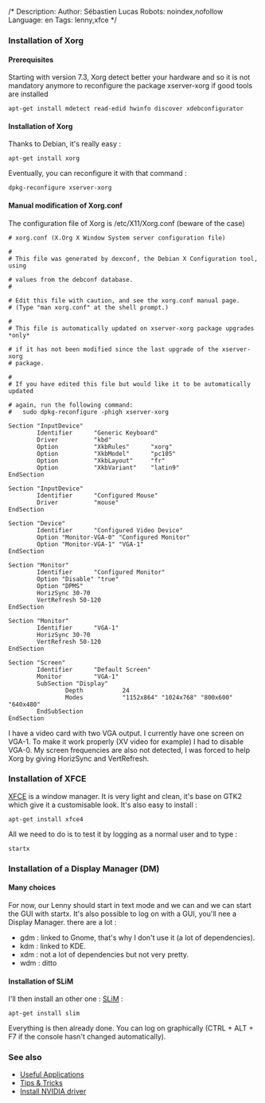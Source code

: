 /*
Description: 
Author: Sébastien Lucas
Robots: noindex,nofollow
Language: en
Tags: lenny,xfce
*/
### Installation of Xorg

#### Prerequisites
Starting with version 7.3, Xorg detect better your hardware and so it is not mandatory anymore to reconfigure the package xserver-xorg if good tools are installed

```
apt-get install mdetect read-edid hwinfo discover xdebconfigurator
```

#### Installation of Xorg

Thanks to Debian, it's really easy :

```
apt-get install xorg
```

Eventually, you can reconfigure it with that command :

```
dpkg-reconfigure xserver-xorg
```

#### Manual modification of Xorg.conf

The configuration file of Xorg is /etc/X11/Xorg.conf (beware of the case)

```
# xorg.conf (X.Org X Window System server configuration file)

#
# This file was generated by dexconf, the Debian X Configuration tool, using

# values from the debconf database.
#

# Edit this file with caution, and see the xorg.conf manual page.
# (Type "man xorg.conf" at the shell prompt.)

#
# This file is automatically updated on xserver-xorg package upgrades *only*

# if it has not been modified since the last upgrade of the xserver-xorg
# package.

#
# If you have edited this file but would like it to be automatically updated

# again, run the following command:
#   sudo dpkg-reconfigure -phigh xserver-xorg

Section "InputDevice"
        Identifier      "Generic Keyboard"
        Driver          "kbd"
        Option          "XkbRules"      "xorg"
        Option          "XkbModel"      "pc105"
        Option          "XkbLayout"     "fr"
        Option          "XkbVariant"    "latin9"
EndSection

Section "InputDevice"
        Identifier      "Configured Mouse"
        Driver          "mouse"
EndSection

Section "Device"
        Identifier      "Configured Video Device"
        Option "Monitor-VGA-0" "Configured Monitor"
        Option "Monitor-VGA-1" "VGA-1"
EndSection

Section "Monitor"
        Identifier      "Configured Monitor"
        Option "Disable" "true"
        Option "DPMS"
        HorizSync 30-70
        VertRefresh 50-120
EndSection

Section "Monitor"
        Identifier      "VGA-1"
        HorizSync 30-70
        VertRefresh 50-120
EndSection

Section "Screen"
        Identifier      "Default Screen"
        Monitor         "VGA-1"
        SubSection "Display"
                Depth           24
                Modes           "1152x864" "1024x768" "800x600" "640x480"
        EndSubSection
EndSection
```

I have a video card with two VGA output. I currently have one screen on VGA-1. To make it work properly (XV video for example) I had to disable VGA-0. My screen frequencies are also not detected, I was forced to help Xorg by giving HorizSync and VertRefresh.

### Installation of XFCE

[XFCE](http://www.xfce.org) is a window manager. It is very light and clean, it's base on GTK2 which give it a customisable look.
It's also easy to install :

```
apt-get install xfce4
```

All we need to do is to test it by logging as a normal user and to type :

```
startx
```

### Installation of a Display Manager (DM)

#### Many choices
For now, our Lenny should start in text mode and we can and we can start the GUI with startx. It's also possible to log on with a GUI, you'll nee a Display Manager. there are a lot :
*	gdm : linked to Gnome, that's why I don't use it (a lot of dependencies).
*	kdm : linked to KDE.
*	xdm : not a lot of dependencies but not very pretty.
*	wdm : ditto

#### Installation of SLiM

I'll then install an other one : [SLiM](http://slim.berlios.de/) : 

```
apt-get install slim
```

Everything is then already done. You can log on graphically (CTRL + ALT + F7 if the console hasn't changed automatically).

### See also

*	[Useful Applications](/en/debian/xfce-applications)
*	[Tips & Tricks](/en/debian/tips)
*	[Install NVIDIA driver](/en/debian/nvidia)

